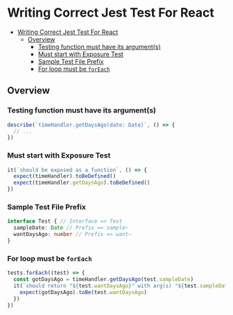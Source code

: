 # Writing Correct Jest Test For React

<!-- TOC -->

- [Writing Correct Jest Test For React](#writing-correct-jest-test-for-react)
  - [Overview](#overview)
    - [Testing function must have its argument(s)](#testing-function-must-have-its-arguments)
    - [Must start with Exposure Test](#must-start-with-exposure-test)
    - [Sample Test File Prefix](#sample-test-file-prefix)
    - [For loop must be `forEach`](#for-loop-must-be-foreach)

<!-- /TOC -->

## Overview

### Testing function must have its argument(s)
```ts
describe(`timeHandler.getDaysAgo(date: Date)`, () => {
  // ...
})
```

### Must start with Exposure Test

```ts
it(`should be exposed as a function`, () => {
  expect(timeHandler).toBeDefined()
  expect(timeHandler.getDaysAgo).toBeDefined()
})
```

### Sample Test File Prefix

```ts
interface Test { // Interface => Test
  sampleDate: Date // Prefix => sample~
  wantDaysAgo: number // Prefix => want~
}
```

### For loop must be `forEach`

```ts
tests.forEach((test) => {
  const gotDaysAgo = timeHandler.getDaysAgo(test.sampleDate)
  it(`should return "${test.wantDaysAgo}" with arg(s) "${test.sampleDate}""`, () => {
    expect(gotDaysAgo).toBe(test.wantDaysAgo)
  })
})
```
